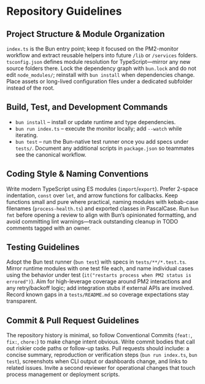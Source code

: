 # Repository Guidelines

## Project Structure & Module Organization
`index.ts` is the Bun entry point; keep it focused on the PM2-monitor workflow and extract reusable helpers into future `/lib` or `/services` folders. `tsconfig.json` defines module resolution for TypeScript—mirror any new source folders there. Lock the dependency graph with `bun.lock` and do not edit `node_modules/`; reinstall with `bun install` when dependencies change. Place assets or long-lived configuration files under a dedicated subfolder instead of the root.

## Build, Test, and Development Commands
- `bun install` – install or update runtime and type dependencies.
- `bun run index.ts` – execute the monitor locally; add `--watch` while iterating.
- `bun test` – run the Bun-native test runner once you add specs under `tests/`.
Document any additional scripts in `package.json` so teammates see the canonical workflow.

## Coding Style & Naming Conventions
Write modern TypeScript using ES modules (`import`/`export`). Prefer 2-space indentation, `const` over `let`, and arrow functions for callbacks. Keep functions small and pure where practical, naming modules with kebab-case filenames (`process-health.ts`) and exported classes in PascalCase. Run `bun fmt` before opening a review to align with Bun’s opinionated formatting, and avoid committing lint warnings—track outstanding cleanup in TODO comments tagged with an owner.

## Testing Guidelines
Adopt the Bun test runner (`bun test`) with specs in `tests/**/*.test.ts`. Mirror runtime modules with one test file each, and name individual cases using the behavior under test (`it("restarts process when PM2 status is errored")`). Aim for high-leverage coverage around PM2 interactions and any retry/backoff logic; add integration stubs if external APIs are involved. Record known gaps in a `tests/README.md` so coverage expectations stay transparent.

## Commit & Pull Request Guidelines
The repository history is minimal, so follow Conventional Commits (`feat:`, `fix:`, `chore:`) to make change intent obvious. Write commit bodies that call out riskier code paths or follow-up tasks. Pull requests should include: a concise summary, reproduction or verification steps (`bun run index.ts`, `bun test`), screenshots when CLI output or dashboards change, and links to related issues. Invite a second reviewer for operational changes that touch process management or deployment scripts.

